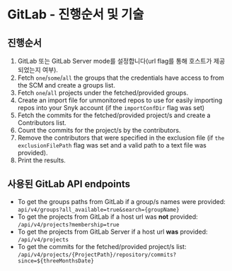 # GitLab - 진행순서 및 기술

## 진행순서 <a href="#flow" id="flow"></a>

1. GitLab 또는 GitLab Server mode를 설정합니다(url flag를 통해 호스트가 제공되었는지 여부).
2. Fetch `one`/`some`/`all` the groups that the credentials have access to from the SCM and create a groups list.
3. Fetch `one`/`all` projects under the fetched/provided groups.
4. Create an import file for unmonitored repos to use for easily importing repos into your Snyk account (if the `importConfDir` flag was set)
5. Fetch the commits for the fetched/provided project/s and create a Contributors list.
6. Count the commits for the project/s by the contributors.
7. Remove the contributors that were specified in the exclusion file (if `the exclusionFilePath` flag was set and a valid path to a text file was provided).
8. Print the results.

## 사용된 GitLab API endpoints <a href="#bitbucket-cloud-api-endpoints-used" id="bitbucket-cloud-api-endpoints-used"></a>

* To get the groups paths from GitLab if a group/s names were provided: `api/v4/groups?all_available=true&search={groupName}`
* To get the projects from GitLab if a host url was **not** provided: `/api/v4/projects?membership=true`
* To get the projects from GitLab Server if a host url **was** provided: `/api/v4/projects`
* To get the commits for the fetched/provided project/s list: `/api/v4/projects/{ProjectPath}/repository/commits?since=${threeMonthsDate}`
